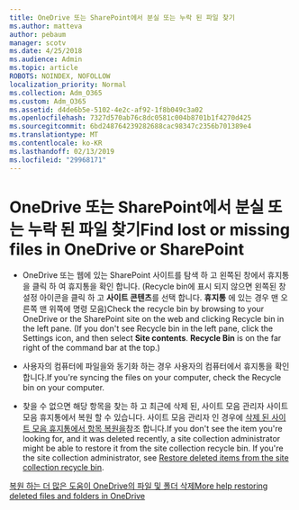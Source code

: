 ```yaml
---
title: OneDrive 또는 SharePoint에서 분실 또는 누락 된 파일 찾기
ms.author: matteva
author: pebaum
manager: scotv
ms.date: 4/25/2018
ms.audience: Admin
ms.topic: article
ROBOTS: NOINDEX, NOFOLLOW
localization_priority: Normal
ms.collection: Adm_O365
ms.custom: Adm_O365
ms.assetid: d4de6b5e-5102-4e2c-af92-1f8b049c3a02
ms.openlocfilehash: 7327d570ab76c8dc0581c004b8701b1f4270d425
ms.sourcegitcommit: 6bd248764239282688cac98347c2356b701389e4
ms.translationtype: MT
ms.contentlocale: ko-KR
ms.lasthandoff: 02/13/2019
ms.locfileid: "29968171"
---
```

# <a name="find-lost-or-missing-files-in-onedrive-or-sharepoint"></a><span data-ttu-id="e2d1d-102">OneDrive 또는 SharePoint에서 분실 또는 누락 된 파일 찾기</span><span class="sxs-lookup"><span data-stu-id="e2d1d-102">Find lost or missing files in OneDrive or SharePoint</span></span>

- <span data-ttu-id="e2d1d-p101">OneDrive 또는 웹에 있는 SharePoint 사이트를 탐색 하 고 왼쪽된 창에서 휴지통을 클릭 하 여 휴지통을 확인 합니다. (Recycle bin에 표시 되지 않으면 왼쪽된 창 설정 아이콘을 클릭 하 고 **사이트 콘텐츠**를 선택 합니다. **휴지통** 에 있는 경우 맨 오른쪽 맨 위쪽에 명령 모음)</span><span class="sxs-lookup"><span data-stu-id="e2d1d-p101">Check the recycle bin by browsing to your OneDrive or the SharePoint site on the web and clicking Recycle bin in the left pane. (If you don't see Recycle bin in the left pane, click the Settings icon, and then select **Site contents**. **Recycle Bin** is on the far right of the command bar at the top.)</span></span> 
    
- <span data-ttu-id="e2d1d-106">사용자의 컴퓨터에 파일을와 동기화 하는 경우 사용자의 컴퓨터에서 휴지통을 확인 합니다.</span><span class="sxs-lookup"><span data-stu-id="e2d1d-106">If you're syncing the files on your computer, check the Recycle bin on your computer.</span></span> 
    
- <span data-ttu-id="e2d1d-p102">찾을 수 없으면 해당 항목을 찾는 하 고 최근에 삭제 된, 사이트 모음 관리자 사이트 모음 휴지통에서 복원 할 수 있습니다. 사이트 모음 관리자 인 경우에 [삭제 된 사이트 모음 휴지통에서 항목 복원을](https://go.microsoft.com/fwlink/?linkid=866439)참조 합니다.</span><span class="sxs-lookup"><span data-stu-id="e2d1d-p102">If you don't see the item you're looking for, and it was deleted recently, a site collection administrator might be able to restore it from the site collection recycle bin. If you're the site collection administrator, see [Restore deleted items from the site collection recycle bin](https://go.microsoft.com/fwlink/?linkid=866439).</span></span>
    
[<span data-ttu-id="e2d1d-109">복원 하는 더 많은 도움이 OneDrive의 파일 및 폴더 삭제</span><span class="sxs-lookup"><span data-stu-id="e2d1d-109">More help restoring deleted files and folders in OneDrive</span></span>](https://go.microsoft.com/fwlink/?linkid=872872)
  


